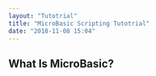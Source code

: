 ```yaml
---
layout: "Tutotrial"
title: "MicroBasic Scripting Tutotrial"
date: "2018-11-08 15:04"
---
```



What Is MicroBasic?
--------------------
